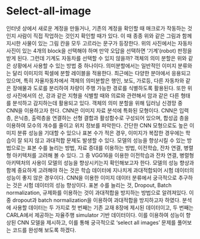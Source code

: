 # Select-all-image

인터넷 상에서 새로운 계정을 만들거나, 기존의 계정을 확인할 때 매크로가 작동하는 것인지 사람이 직접 작업하는 것인지 확인할 때가 있다. 이 때 종종 위와 같은 그림과 함께 지시한 사물이 있는 그림 칸을 모두 고르라는 문구가 등장한다. 위의 사진에서는 자동차 사진이 있는 4개의 block을 선택해야 하며 만약 오답을 선택하면 ‘기계’(robot) 판정을 받게 된다. 그런데 기계도 자동차를 선택할 수 있지 않을까?
객체의 의미 분할은 위와 같은 상황에서 사용할 수 있는 방법 중 하나이다. 의미분할에서는 일반적인 이미지 분류와는 달리 이미지의 픽셀에 분할 레이블을 적용한다. 최근에는 다양한 분야에서 응용되고 있으며, 특히 자율자동차에서 객체의 의미분할은 행인, 보도, 가로등, 다른 자동차와 같은 장애물과 도로를 분리하여 차량이 주행 가능한 경로를 식별하도록 활용된다. 또한 위성 사진에서의 산, 강과 같은 지형을 식별할 때와 의료와 관련해서 암과 같은 다른 형태를 분석하고 감지하는데 활용되고 있다.
  객체의 의미 분할을 위해 딥러닝 신경망 중 CNN을 이용하고자 한다. CNN은 이미지 자료 분석에 특화된 모형이다. CNN은 입력층, 은닉층, 출력층을 연결하는 선형 결합과 활성함수로 구성되어 있으며, 합성곱 층을 이용하여 모수의 개수를 줄이고 위치 정보를 파악한다. 간단한 CNN 모형으로도 높은 이미지 분류 성능을 기대할 수 있으나 표본 수가 적은 경우, 이미지가 복잡한 경우에는 학습이 잘 되지 않고 과대적합 문제도 발생할 수 있다. 모델의 성능을 향상시킬 수 있는 방법으로는 표본 수를 늘리는 방법, 자료 증대를 이용하는 방법, 이전학습, 잔차 연결, 병렬형 아키텍처를 고려해 볼 수 있다. 그 중 VGG16을 이용한 이전학습과 잔차 연결, 병렬형 아키텍처의 사용이 모델의 성능을 향상시키는지 확인해보고자 한다. 
모델의 성능 향상과 함께 중요하게 고려해야 하는 것은 학습 데이터에 지나치게 과대적합되어 시험 데이터의 성능이 좋지 않은 경우이다. CNN을 이용한 이미지 데이터 분류에서 궁극적으로 추구하는 것은 시험 데이터의 성능 향상이다. 표본 수를 늘리는 것, Dropout, Batch normalization, 규제화를 이용하는 것이 과대적합을 방지하는 방법으로 알려져있다. 이 중 dropout과 batch normalization을 이용하여 과대적합을 방지하고자 하였다. 
  분석에 사용할 데이터는 두 가지로 첫 번째는 기존 교재 8장에 제시된 데이터이고, 두 번째는 CARLA에서 제공하는 자율주행 simulator 기반 데이터이다. 이를 이용하여 성능이 향상된 CNN 모델을 제시하고, 이를 통해 궁극적으로 ‘select all images’ 문제를 풀어보는 코드를 완성해 보도록 하겠다. 
